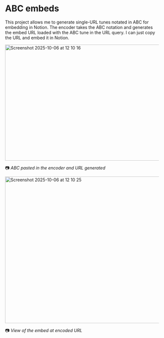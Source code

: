 # ABC embeds
This project allows me to generate single-URL tunes notated in ABC for embedding in Notion. The encoder takes the ABC notation and generates the embed URL loaded with the ABC tune in the URL query. I can just copy the URL and embed it in Notion.

<img width="779" height="379" alt="Screenshot 2025-10-06 at 12 10 16" src="https://github.com/user-attachments/assets/50e92b59-7a76-4fc2-8b5a-e30a4a6238f9" />

📷 _ABC pasted in the encoder and URL generated_

<img width="960" height="479" alt="Screenshot 2025-10-06 at 12 10 25" src="https://github.com/user-attachments/assets/eec4ad50-57aa-47db-9157-cfe41a4d13f8" />

📷 _View of the embed at encoded URL_
